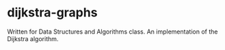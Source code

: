 # dijkstra-graphs
Written for Data Structures and Algorithms class. An implementation of the Dijkstra algorithm.
